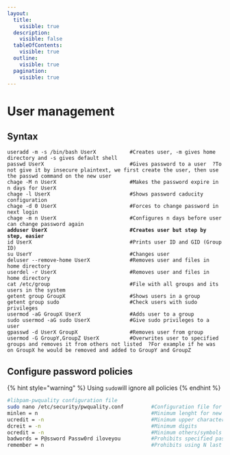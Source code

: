```yaml
---
layout:
  title:
    visible: true
  description:
    visible: false
  tableOfContents:
    visible: true
  outline:
    visible: true
  pagination:
    visible: true
---
```


# User management

## Syntax

<pre class="language-sh"><code class="lang-sh">useradd -m -s /bin/bash UserX           #Creates user, -m gives home directory and -s gives default shell
passwd UserX                            #Gives password to a user  ?To not give it by insecure plaintext, we first create the user, then use the passwd command on the new user
chage -M n UserX                        #Makes the password expire in n days for UserX
chage -l UserX                          #Shows password caducity configuration
chage -d 0 UserX                        #Forces to change password in next login
chage -m n UserX                        #Configures n days before user can change password again
<strong>adduser UserX                           #Creates user but step by step, easier
</strong>id UserX                                #Prints user ID and GID (Group ID)
su UserY                                #Changes user
deluser --remove-home UserX             #Removes user and files in home directory
userdel -r UserX                        #Removes user and files in home directory
cat /etc/group                          #File with all groups and its users in the system
getent group GroupX                     #Shows users in a group
getent group sudo                       #Check users with sudo privileges
usermod -aG GroupX UserX                #Adds user to a group
sudo usermod -aG sudo UserX             #Give sudo privileges to a user
gpasswd -d UserX GroupX                 #Removes user from group
usermod -G GroupY,GroupZ UserX          #Overwrites user to specified groups and removes it from others not listed  ?For example if he was on GroupX he would be removed and added to GroupY and GroupZ
</code></pre>



## Configure password policies&#x20;

{% hint style="warning" %}
Using `sudo`will ignore all policies
{% endhint %}

```bash
#libpam-pwquality configuration file
sudo nano /etc/security/pwquality.conf         #Configuration file for pass polcies
minlen = n                                     #Minimum lenght for new passwords
ucredit = -n                                   #Minimum upper characters  ?ucredit = -2 would mean at least 2
dcreit = -n                                    #Minimum digits 
ocredit = -n                                   #Minimum others/symbols
badwords = P@ssword Passw0rd iloveyou          #Prohibits specified passwords
remember = n                                   #Prohibits using N last passwords used


```
